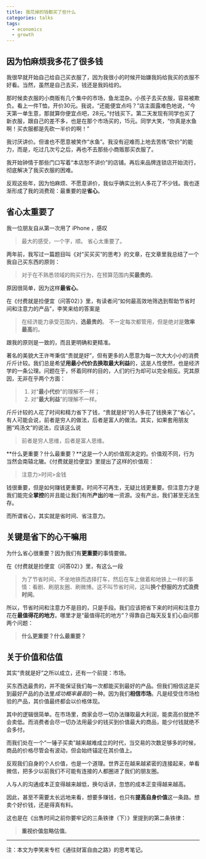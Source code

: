```yaml
---
title: 我花掉的钱都买了些什么
categories: talks
tags:
  - economics
  - growth
---
```


## 因为怕麻烦我多花了很多钱

我很早就开始自己给自己买衣服了，因为我很小的时候开始嫌我妈给我买的衣服不好看。当然，虽然是自己去买，钱还是我妈给的。

那时候卖衣服的小商贩有几个集中的市场，鱼龙混杂。小孩子去买衣服，容易被欺负。看上一件T恤，开价30元。我说，“还能便宜点吗？”店主面露难色地说，“今天第一单生意，那就算你便宜点吧，28元。”付钱买下。第二天发现有同学也买了新衣服，跟自己的差不多，也是在那个市场买的，15元。同学大笑，“你真是水鱼啊！买衣服都是先砍一半价的啊！”

我讨厌讲价。但谁也不愿意被笑作“水鱼”。我没有迎难而上地去苦练“砍价”的能力，而是，吃过几次亏之后，再也不去那些小商贩那买衣服了。

我开始钟情于那些门口写着“本店恕不讲价”的店铺。再后来品牌连锁店开始流行，彻底解决了我买衣服的困难。

反观这些年，因为怕麻烦、不愿意讲价，我似乎确实比别人多花了不少钱。我也逐渐形成了我的消费观：最重要的是**省心**。

## 省心太重要了

我一位朋友自从第一次用了 iPhone ，感叹

> 最大的感受，一个字，顺。
> 省心太重要了。

两年前，我写过一篇题目叫《对“买买买”的思考》的文章，在文章里我总结了一个我自己买东西的原则：

> 对于在不熟悉领域的购买行为，在预算范围内**买最贵的**。

原因很简单，因为这样**最省心**。

在《付费就是捡便宜（问答02）》里，有读者问“如何最高效地筛选到帮助节省时间和注意力的产品”，李笑来给的答案是

> 在经济能力承受范围内，**选最贵的**。
> 不一定每次都管用，但是绝对是**效率最高**的。

跟我的原则是一致的，而且更明确和更精准。

著名的美貌大王许岑秉信“贵就是好”，但有更多的人愿意为每一次大大小小的消费斤斤计较。我们总是希望**用最小代价去换取最大利益**的，这是人性使然，也是经济学的一条公理。问题在于，怀着同样的目的，人们的行为却可以完全相反。究其原因，无非在乎两个方面：

> 1. 对“**最小代价**”的理解不一样；
> 2. 对“**最大利益**”的理解不一样。

斤斤计较的人花了时间和精力省下了钱，“贵就是好”的人多花了钱换来了“省心”。有人可能会说，前者是穷人的做法，后者是富人的做法。其实，如果套用朋友圈“鸡汤文”的说法，应该这么说

> 前者是穷人思维，后者是富人思维。

**什么更重要？什么最重要？**这是一个人的价值观决定的。价值观不同，行为当然会南辕北辙。《付费就是捡便宜》里提出了这样的价值观：

> 注意力>时间>金钱

钱很重要，但是如何赚钱更重要。时间不可再生，无疑比钱更重要。但注意力才是我们能完全**掌控**的并且能让我们有所**产出**的唯一资源。没有产出，我们甚至无法生存。

而所谓省心，其实就是省时间、省注意力。

## 关键是省下的心干嘛用

为什么省心很重要？因为我们有**更重要**的事情要做。

在《付费就是捡便宜（问答02）》里，有这么一段

> 为了节省时间，不坐地铁而选择打车，然后在车上做着和地铁上一样的事情：看剧、刷朋友圈、刷微博。这不叫节省时间，这叫**换个舒服的方式浪费时间**。

所以，节省时间和注意力不是目的，只是手段。我们应该把省下来的时间和注意力花在**最值得花的地方**。哪里才是“最值得花的地方”？得靠自己每天反复扪心自问那两个问题：

> **什么更重要？什么最重要？**

## 关于价值和估值

其实“贵就是好”之所以成立，还有一个前提：市场。

买东西选最贵的，并不能保证我们每一次都能买到最好的产品。但我们相信这是买到最好产品的办法里*成功概率最高*的一种。因为我们**相信市场**。凡是经受住市场检验的产品，其价值最终都会以价格体现。

其中的逻辑很简单。在市场里，商家会尽一切办法赚取最大利润，能卖高价就绝不会卖低。而消费者会尽一切办法用最少的钱买到价值最大的商品，能少付钱就绝不会多付。

而我们处在一个“一锤子买卖”越来越难成立的时代，当交易的次数足够多的时候，商品的价格尽管会有波动，但会始终锚定在其价值上。

反观我们自身的个人价值，也是一个道理。世界正在越来越紧密的连接起来，单看微信，把多少以前我们不可能有连接的人都圈进了我们的朋友圈。

人与人的沟通成本正变得越来越低，换句话讲，忽悠的成本正变得越来越高。

因此，甚至不需要太长远地来看，想要多赚钱，也只有**提高自身价值**这一条路。想卖个好价钱，还是得真有料。

这也是在《出售时间之前你要牢记的三条铁律（下）》里提到的第二条铁律：

> **重视价值忽略估值**。

----
注：本文为李笑来专栏《通往财富自由之路》的思考笔记。
